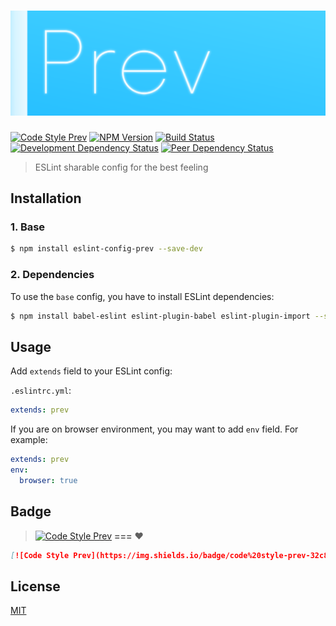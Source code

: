 # [![prev](assets/logo.svg)](https://github.com/preco21/eslint-config-prev)

[![Code Style Prev](https://img.shields.io/badge/code%20style-prev-32c8fc.svg?style=flat-square)](https://github.com/preco21/eslint-config-prev)
[![NPM Version](https://img.shields.io/npm/v/eslint-config-prev.svg?style=flat-square)](https://www.npmjs.com/package/eslint-config-prev)
[![Build Status](https://img.shields.io/travis/preco21/eslint-config-prev/master.svg?style=flat-square)](https://travis-ci.org/preco21/eslint-config-prev)
[![Development Dependency Status](https://img.shields.io/david/dev/preco21/eslint-config-prev.svg?style=flat-square)](https://david-dm.org/preco21/eslint-config-prev#info=devDependencies)
[![Peer Dependency Status](https://img.shields.io/david/peer/preco21/eslint-config-prev.svg?style=flat-square)](https://david-dm.org/preco21/eslint-config-prev#info=peerDependencies)

> ESLint sharable config for the best feeling

## Installation

### 1. Base

```bash
$ npm install eslint-config-prev --save-dev
```

### 2. Dependencies

To use the `base` config, you have to install ESLint dependencies:

```bash
$ npm install babel-eslint eslint-plugin-babel eslint-plugin-import --save-dev
```

## Usage

Add `extends` field to your ESLint config:

`.eslintrc.yml`:

```yaml
extends: prev
```

If you are on browser environment, you may want to add `env` field. For example:

```yaml
extends: prev
env:
  browser: true
```

## Badge

> [![Code Style Prev](https://img.shields.io/badge/code%20style-prev-32c8fc.svg?style=flat-square)](https://github.com/preco21/eslint-config-prev) **===** :heart:

```markdown
[![Code Style Prev](https://img.shields.io/badge/code%20style-prev-32c8fc.svg?style=flat-square)](https://github.com/preco21/eslint-config-prev)
```

## License

[MIT](http://preco.mit-license.org/)
